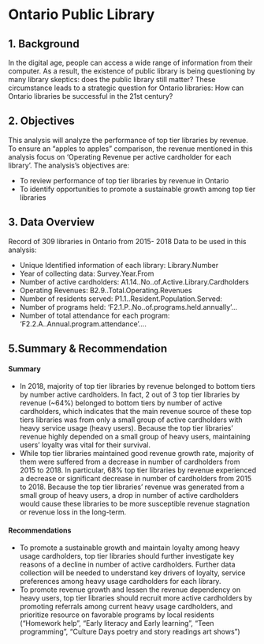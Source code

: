 # Ontario Public Library
## 1. Background
In the digital age, people can access a wide range of information from their computer. As a result, the existence of public library is being questioning by many library skeptics: does the public library still matter? These circumstance leads to a strategic question for Ontario libraries: How can Ontario libraries be successful in the 21st century?

## 2. Objectives
This analysis will analyze the performance of top tier libraries by revenue. To ensure an “apples to apples” comparison, the revenue mentioned in this analysis focus on ‘Operating Revenue per active cardholder for each library’. The analysis’s objectives are:
- To review performance of top tier libraries by revenue in Ontario
- To identify opportunities to promote a sustainable growth among top tier libraries
## 3. Data Overview
Record of 309 libraries in Ontario from 2015- 2018
Data to be used in this analysis:
- Unique Identified information of each library: Library.Number
- Year of collecting data: Survey.Year.From
- Number of active cardholders: A1.14..No..of.Active.Library.Cardholders
- Operating Revenues: B2.9..Total.Operating.Revenues
- Number of residents served: P1.1..Resident.Population.Served:
- Number of programs held: ‘F2.1.P..No..of.programs.held.annually’... 
- Number of total attendance for each program: ‘F2.2.A..Annual.program.attendance’....
## 5.Summary & Recommendation
#### Summary
- In 2018, majority of top tier libraries by revenue belonged to bottom tiers by number active cardholders. In fact, 2 out of 3 top tier libraries by revenue (~64%) belonged to bottom tiers by number of active cardholders, which indicates that the main revenue source of these top tiers libraries was from only a small group of active cardholders with heavy service usage (heavy users). Because the top tier libraries’ revenue highly depended on a small group of heavy users, maintaining users’ loyalty was vital for their survival.
- While top tier libraries maintained good revenue growth rate, majority of them were suffered from a decrease in number of cardholders from 2015 to 2018. In particular, 68% top tier libraries by revenue experienced a decrease or significant decrease in number of cardholders from 2015 to 2018. Because the top tier libraries’ revenue was generated from a small group of heavy users, a drop in number of active cardholders would cause these libraries to be more susceptible revenue stagnation or revenue loss in the long-term.
#### Recommendations
- To promote a sustainable growth and maintain loyalty among heavy usage cardholders, top tier libraries should further investigate key reasons of a decline in number of active cardholders. Further data collection will be needed to understand key drivers of loyalty, service preferences among heavy usage cardholders for each library.
- To promote revenue growth and lessen the revenue dependency on heavy users, top tier libraries should recruit more active cardholders by promoting referrals among current heavy usage cardholders, and prioritize resource on favorable programs by local residents (“Homework help”, “Early literacy and Early learning”, “Teen programming”, “Culture Days poetry and story readings art shows”)
